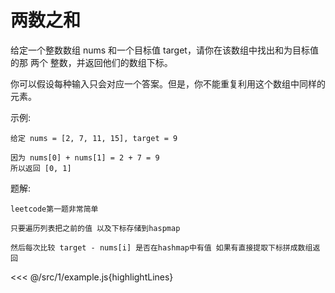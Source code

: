 # 两数之和

给定一个整数数组 nums 和一个目标值 target，请你在该数组中找出和为目标值的那 两个 整数，并返回他们的数组下标。

你可以假设每种输入只会对应一个答案。但是，你不能重复利用这个数组中同样的元素。

示例:

    给定 nums = [2, 7, 11, 15], target = 9

    因为 nums[0] + nums[1] = 2 + 7 = 9
    所以返回 [0, 1]



题解:

    leetcode第一题非常简单

    只要遍历列表把之前的值 以及下标存储到haspmap

    然后每次比较 target - nums[i] 是否在hashmap中有值 如果有直接提取下标拼成数组返回

<<< @/src/1/example.js{highlightLines} 

